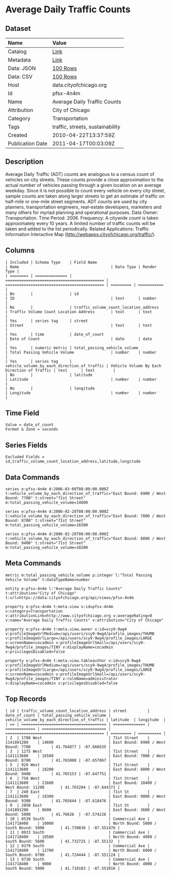# Average Daily Traffic Counts

## Dataset

| Name | Value |
| :--- | :---- |
| Catalog | [Link](https://catalog.data.gov/dataset/average-daily-traffic-counts-3968f) |
| Metadata | [Link](https://data.cityofchicago.org/api/views/pfsx-4n4m) |
| Data: JSON | [100 Rows](https://data.cityofchicago.org/api/views/pfsx-4n4m/rows.json?max_rows=100) |
| Data: CSV | [100 Rows](https://data.cityofchicago.org/api/views/pfsx-4n4m/rows.csv?max_rows=100) |
| Host | data.cityofchicago.org |
| Id | pfsx-4n4m |
| Name | Average Daily Traffic Counts |
| Attribution | City of Chicago |
| Category | Transportation |
| Tags | traffic, streets, sustainability |
| Created | 2010-04-22T13:37:59Z |
| Publication Date | 2011-04-17T00:03:09Z |

## Description

Average Daily Traffic (ADT) counts are analogous to a census count of vehicles on city streets. These counts provide a close approximation to the actual number of vehicles passing through a given location on an average weekday. Since it is not possible to count every vehicle on every city street, sample counts are taken along larger streets to get an estimate of traffic on half-mile or one-mile street segments. ADT counts are used by city planners, transportation engineers, real-estate developers, marketers and many others for myriad planning and operational purposes.
Data Owner: Transportation.
Time Period: 2006.
Frequency: A citywide count is taken approximately every 10 years. A limited number of traffic counts will be taken and added to the list periodically.
Related Applications: Traffic Information Interactive Map (http://webapps.cityofchicago.org/traffic/).

## Columns

```ls
| Included | Schema Type    | Field Name                                  | Name                                        | Data Type | Render Type |
| ======== | ============== | =========================================== | =========================================== | ========= | =========== |
| No       |                | id                                          | ID                                          | text      | number      |
| No       |                | traffic_volume_count_location_address       | Traffic Volume Count Location Address       | text      | text        |
| Yes      | series tag     | street                                      | Street                                      | text      | text        |
| Yes      | time           | date_of_count                               | Date of Count                               | date      | date        |
| Yes      | numeric metric | total_passing_vehicle_volume                | Total Passing Vehicle Volume                | number    | number      |
| Yes      | series tag     | vehicle_volume_by_each_direction_of_traffic | Vehicle Volume By Each Direction of Traffic | text      | text        |
| No       |                | latitude                                    | Latitude                                    | number    | number      |
| No       |                | longitude                                   | Longitude                                   | number    | number      |
```

## Time Field

```ls
Value = date_of_count
Format & Zone = seconds
```

## Series Fields

```ls
Excluded Fields = id,traffic_volume_count_location_address,latitude,longitude
```

## Data Commands

```ls
series e:pfsx-4n4m d:2006-03-09T08:00:00.000Z t:vehicle_volume_by_each_direction_of_traffic="East Bound: 6900 / West Bound: 7700" t:street="71st Street" m:total_passing_vehicle_volume=14600

series e:pfsx-4n4m d:2006-02-28T08:00:00.000Z t:vehicle_volume_by_each_direction_of_traffic="East Bound: 7800 / West Bound: 8700" t:street="71st Street" m:total_passing_vehicle_volume=16500

series e:pfsx-4n4m d:2006-02-28T08:00:00.000Z t:vehicle_volume_by_each_direction_of_traffic="East Bound: 8800 / West Bound: 9400" t:street="71st Street" m:total_passing_vehicle_volume=18200
```

## Meta Commands

```ls
metric m:total_passing_vehicle_volume p:integer l:"Total Passing Vehicle Volume" t:dataTypeName=number

entity e:pfsx-4n4m l:"Average Daily Traffic Counts" t:attribution="City of Chicago" t:url=https://data.cityofchicago.org/api/views/pfsx-4n4m

property e:pfsx-4n4m t:meta.view v:id=pfsx-4n4m v:category=Transportation v:attributionLink=http://www.cityofchicago.org v:averageRating=0 v:name="Average Daily Traffic Counts" v:attribution="City of Chicago"

property e:pfsx-4n4m t:meta.view.owner v:id=scy9-9wg4 v:profileImageUrlMedium=/api/users/scy9-9wg4/profile_images/THUMB v:profileImageUrlLarge=/api/users/scy9-9wg4/profile_images/LARGE v:screenName=cocadmin v:profileImageUrlSmall=/api/users/scy9-9wg4/profile_images/TINY v:displayName=cocadmin v:privilegesDisabled=false

property e:pfsx-4n4m t:meta.view.tableauthor v:id=scy9-9wg4 v:profileImageUrlMedium=/api/users/scy9-9wg4/profile_images/THUMB v:profileImageUrlLarge=/api/users/scy9-9wg4/profile_images/LARGE v:screenName=cocadmin v:profileImageUrlSmall=/api/users/scy9-9wg4/profile_images/TINY v:roleName=administrator v:displayName=cocadmin v:privilegesDisabled=false
```

## Top Records

```ls
| id | traffic_volume_count_location_address | street         | date_of_count | total_passing_vehicle_volume | vehicle_volume_by_each_direction_of_traffic | latitude  | longitude  | 
| == | ===================================== | ============== | ============= | ============================ | =========================================== | ========= | ========== | 
| 2  | 1708 West                             | 71st Street    | 1141891200    | 14600                        | East Bound: 6900 / West Bound: 7700         | 41.764877 | -87.666635 | 
| 3  | 1275 West                             | 71st Street    | 1141113600    | 16500                        | East Bound: 7800 / West Bound: 8700         | 41.765008 | -87.657067 | 
| 5  | 920 West                              | 71st Street    | 1141113600    | 18200                        | East Bound: 8800 / West Bound: 9400         | 41.765153 | -87.647751 | 
| 6  | 758 West                              | 71st Street    | 1141113600    | 21600                        | East Bound: 10400 / West Bound: 11200       | 41.765204 | -87.644371 | 
| 7  | 240 East                              | 71st St        | 1141113600    | 18300                        | East Bound: 9000 / West Bound: 9300         | 41.765644 | -87.618476 | 
| 9  | 2050 East                             | 71st St        | 1141891200    | 8600                         | East Bound: 3600 / West Bound: 5000         | 41.76626  | -87.574226 | 
| 10 | 8539 South                            | Commercial Ave | 1141718400    | 10000                        | North Bound: 5000 / South Bound: 5000       | 41.739836 | -87.551476 | 
| 11 | 8933 South                            | Commercial Ave | 1141718400    | 10500                        | North Bound: 4900 / South Bound: 5600       | 41.732725 | -87.55132  | 
| 12 | 9379 South                            | Commercial Ave | 1141718400    | 12700                        | North Bound: 6000 / South Bound: 6700       | 41.724444 | -87.551124 | 
| 13 | 9730 South                            | Commercial Ave | 1141718400    | 9000                         | North Bound: 4000 / South Bound: 5000       | 41.718183 | -87.551016 | 
```